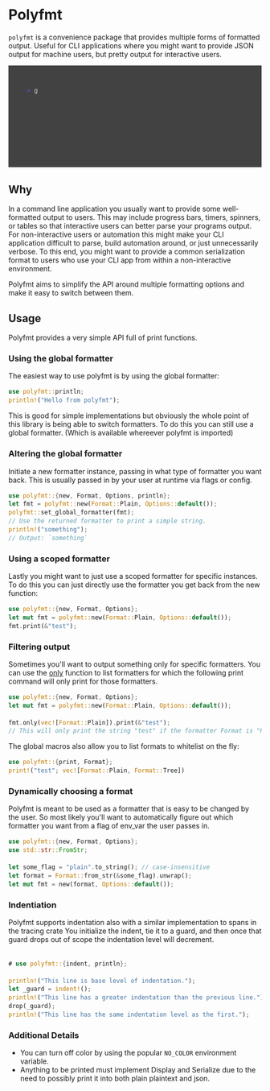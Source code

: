 # Polyfmt

`polyfmt` is a convenience package that provides multiple forms of formatted output.
Useful for CLI applications where you might want to provide JSON output for machine users,
but pretty output for interactive users.

<img src="./demo.gif" />

## Why

In a command line application you usually want to provide some well-formatted output to users. This
may include progress bars, timers, spinners, or tables so that interactive users can better parse
your programs output. For non-interactive users or automation this might make your CLI application
difficult to parse, build automation around, or just unnecessarily verbose. To this end, you might want to
provide a common serialization format to users who use your CLI app from within a non-interactive environment.

Polyfmt aims to simplify the API around multiple formatting options and make it easy to switch between them.

## Usage

Polyfmt provides a very simple API full of print functions.

### Using the global formatter

The easiest way to use polyfmt is by using the global formatter:

```rust
use polyfmt::println;
println!("Hello from polyfmt");
```

This is good for simple implementations but obviously the whole point of this library is being able to switch
formatters. To do this you can still use a global formatter. (Which is available whereever polyfmt is imported)

### Altering the global formatter

Initiate a new formatter instance, passing in what type of formatter you want back. This is usually passed in
by your user at runtime via flags or config.

```rust
use polyfmt::{new, Format, Options, println};
let fmt = polyfmt::new(Format::Plain, Options::default());
polyfmt::set_global_formatter(fmt);
// Use the returned formatter to print a simple string.
println!("something");
// Output: `something`
```

### Using a scoped formatter

Lastly you might want to just use a scoped formatter for specific instances. To do this you can just directly
use the formatter you get back from the new function:

```rust
use polyfmt::{new, Format, Options};
let mut fmt = polyfmt::new(Format::Plain, Options::default());
fmt.print(&"test");
```

### Filtering output

Sometimes you'll want to output something only for specific formatters.
You can use the [only](Formatter::only) function to list formatters for which
the following print command will only print for those formatters.

```rust
use polyfmt::{new, Format, Options};
let mut fmt = polyfmt::new(Format::Plain, Options::default());

fmt.only(vec![Format::Plain]).print(&"test");
// This will only print the string "test" if the formatter Format is "Plain".
```

The global macros also allow you to list formats to whitelist on the fly:

```rust
use polyfmt::{print, Format};
print!("test"; vec![Format::Plain, Format::Tree])
```

### Dynamically choosing a format

Polyfmt is meant to be used as a formatter that is easy to be changed by the user.
So most likely you'll want to automatically figure out which formatter you want from
a flag of env_var the user passes in.

```rust
use polyfmt::{new, Format, Options};
use std::str::FromStr;

let some_flag = "plain".to_string(); // case-insensitive
let format = Format::from_str(&some_flag).unwrap();
let mut fmt = new(format, Options::default());
```

### Indentiation

Polyfmt supports indentation also with a similar implementation to spans in the tracing crate
You initialize the indent, tie it to a guard, and then once that guard drops out of scope the
indentation level will decrement.

```rust

# use polyfmt::{indent, println};

println!("This line is base level of indentation.");
let _guard = indent!();
println!("This line has a greater indentation than the previous line.");
drop(_guard);
println!("This line has the same indentation level as the first.");
```

### Additional Details

- You can turn off color by using the popular `NO_COLOR` environment variable.
- Anything to be printed must implement Display and Serialize due to the need to possibly print it into both plain
  plaintext and json.
